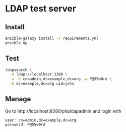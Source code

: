 # LDAP test server

## Install

```bash
ansible-galaxy install -r requirements.yml
ansible up
```

## Test

```bash
ldapsearch \
  -H ldap://localhost:1389 \
  -x -D cn=admin,dc=example,dc=org -w P@55w0rd \
  -b dc=example,dc=org uid=john
```

## Manage

Go to http://localhost:8080/phpldapadmin and login with

```
user: cn=admin,dc=example,dc=org
password: P@55w0rd
```
